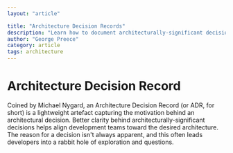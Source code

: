 ```yaml
---
layout: "article"

title: "Architecture Decision Records"
description: "Learn how to document architecturally-significant decisions and why it is crucial for development teams"
author: "George Preece"
category: article
tags: architecture
---
```

# Architecture Decision Record
Coined by Michael Nygard, an Architecture Decision Record (or ADR, for short) is a lightweight artefact capturing the motivation behind an architectural decision. Better clarity behind architecturally-significant decisions helps align development teams toward the desired architecture. The reason for a decision isn't always apparent, and this often leads developers into a rabbit hole of exploration and questions.